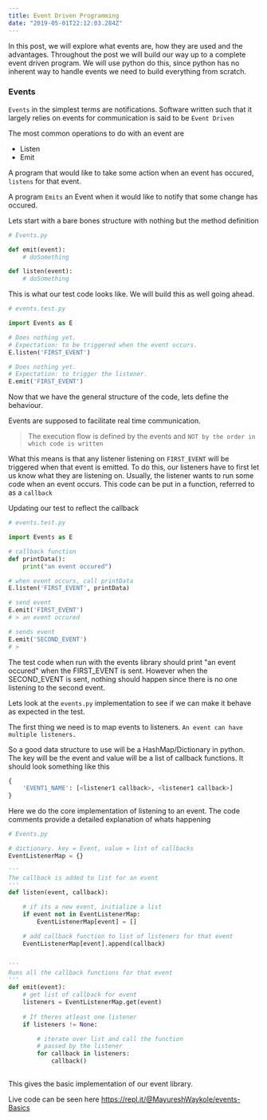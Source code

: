 ```yaml
---
title: Event Driven Programming
date: "2019-05-01T22:12:03.284Z"
---
```


In this post, we will explore what events are, how they are used and the advantages. Throughout the post we will build our way up to a complete event driven program.
We will use python do this, since python has no inherent way to handle events we need to build everything from scratch.


### Events
`Events` in the simplest terms are notifications.
Software written such that it largely relies on events for communication is said to be `Event Driven`

The most common operations to do with an event are

* Listen
* Emit

A program that would like to take some action when an event has occured, `listens` for that event.

A program `Emits` an Event when it would like to notify that some change has occured.


Lets start with a bare bones structure with nothing but the method definition

```python
# Events.py

def emit(event):
    # doSomething

def listen(event):
    # doSomething
```


This is what our test code looks like. We will build this as well going ahead.
```python
# events.test.py

import Events as E

# Does nothing yet.
# Expectation: to be triggered when the event occurs.
E.listen('FIRST_EVENT')

# Does nothing yet.
# Expectation: to trigger the listener.
E.emit('FIRST_EVENT')
```

Now that we have the general structure of the code, lets define the behaviour.

Events are supposed to facilitate real time communication.
> The execution flow is defined by the events and  `NOT by the order in which code is written`

What this means is that any listener listening on `FIRST_EVENT` will be triggered when that event is emitted. To do this, our listeners have to first let us know what they are listening on. Usually, the listener wants to run some code when an event occurs. This code can be put in a function, referred to as a `callback`

Updating our test to reflect the callback
```python
# events.test.py

import Events as E

# callback function
def printData():
    print("an event occured")

# when event occurs, call printData
E.listen('FIRST_EVENT', printData)

# send event
E.emit('FIRST_EVENT')
# > an event occured

# sends event
E.emit('SECOND_EVENT')
# > 
```

The test code when run with the events library should print "an event occured" when the FIRST_EVENT is sent. However when the SECOND_EVENT is sent, nothing should happen since there is no one listening to the second event.

Lets look at the `events.py` implementation to see if we can make it behave as expected in the test.

The first thing we need is to map events to listeners.
`An event can have multiple listeners.`

So a good data structure to use will be a HashMap/Dictionary in python.
The key will be the event and value will be a list of callback functions.
It should look something like this
```python
{
    'EVENT1_NAME': [<listener1 callback>, <listener1 callback>]
}
```

Here we do the core implementation of listening to an event.
The code comments provide a detailed explanation of whats happening
```python
# Events.py

# dictionary. key = Event, value = list of callbacks
EventListenerMap = {}

'''
The callback is added to list for an event
'''
def listen(event, callback):

    # if its a new event, initialize a list
    if event not in EventListenerMap:
        EventListenerMap[event] = []

    # add callback function to list of listeners for that event
    EventListenerMap[event].append(callback)


'''
Runs all the callback functions for that event
'''
def emit(event):
    # get list of callback for event
    listeners = EventListenerMap.get(event)
    
    # If theres atleast one listener
    if listeners != None:

        # iterate over list and call the function 
        # passed by the listener
        for callback in listeners:
            callback()
    
```

This gives the basic implementation of our event library.


Live code can be seen here https://repl.it/@MayureshWaykole/events-Basics